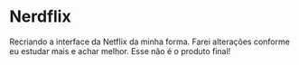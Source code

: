 # Nerdflix
Recriando a interface da Netflix da minha forma. Farei alterações conforme eu estudar mais e achar melhor. Esse não é o produto final!
